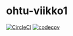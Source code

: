 # ohtu-viikko1

[![CircleCI](https://circleci.com/gh/k0tix/ohtu-viikko1.svg?style=svg)](https://circleci.com/gh/k0tix/ohtu-viikko1)
[![codecov](https://codecov.io/gh/k0tix/ohtu-viikko1/branch/master/graph/badge.svg)](https://codecov.io/gh/k0tix/ohtu-viikko1)
